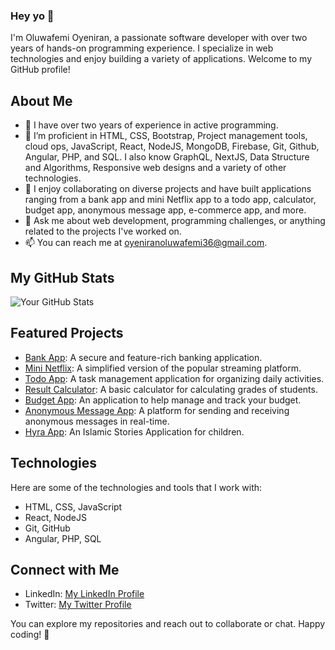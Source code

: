 ### Hey yo 👋

I'm Oluwafemi Oyeniran, a passionate software developer with over two years of hands-on programming experience. I specialize in web technologies and enjoy building a variety of applications. Welcome to my GitHub profile!

## About Me

- 🔭 I have over two years of experience in active programming.
- 🌱 I’m proficient in HTML, CSS, Bootstrap, Project management tools, cloud ops, JavaScript, React, NodeJS, MongoDB, Firebase, Git, Github, Angular, PHP, and SQL. I also know GraphQL, NextJS, Data Structure and Algorithms, Responsive web designs and a variety of other technologies.
- 👯 I enjoy collaborating on diverse projects and have built applications ranging from a bank app and mini Netflix app to a todo app, calculator, budget app, anonymous message app, e-commerce app, and more.
- 💬 Ask me about web development, programming challenges, or anything related to the projects I've worked on.
- 📫 You can reach me at [oyeniranoluwafemi36@gmail.com](mailto:oyeniranoluwafemi36@gmail.com).

## My GitHub Stats

![Your GitHub Stats](https://github-readme-stats.vercel.app/api?username=Oluwafemi-John1&show_icons=true&theme=radical)

## Featured Projects

- [Bank App](https://mini-netflix-femi.vercel.app/): A secure and feature-rich banking application.
- [Mini Netflix](https://mini-netflix-femi.vercel.app/): A simplified version of the popular streaming platform.
- [Todo App](https://to-do-app-kappa-rouge.vercel.app/): A task management application for organizing daily activities.
- [Result Calculator](https://cumulative-result-calculator.vercel.app/): A basic calculator for calculating grades of students.
- [Budget App](https://simple-budget-js.vercel.app/): An application to help manage and track your budget.
- [Anonymous Message App](https://sqi-party.netlify.app/): A platform for sending and receiving anonymous messages in real-time.
- [Hyra App](https://hyra.vercel.app/): An Islamic Stories Application for children.

## Technologies

Here are some of the technologies and tools that I work with:

- HTML, CSS, JavaScript
- React, NodeJS
- Git, GitHub
- Angular, PHP, SQL

## Connect with Me

- LinkedIn: [My LinkedIn Profile](https://www.linkedin.com/in/oluwafemi-oyeniran/)
- Twitter: [My Twitter Profile](https://twitter.com/Oluwafemi_Indus)

You can explore my repositories and reach out to collaborate or chat. Happy coding! 🚀
